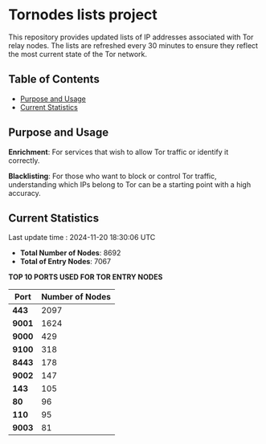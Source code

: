 # Tornodes lists project

This repository provides updated lists of IP addresses associated with Tor relay nodes. The lists are refreshed every 30 minutes to ensure they reflect the most current state of the Tor network.

## Table of Contents

- [Purpose and Usage](#purpose-and-usage)
- [Current Statistics](#current-statistics)


## Purpose and Usage

**Enrichment**: For services that wish to allow Tor traffic or identify it correctly.

**Blacklisting**: For those who want to block or control Tor traffic, understanding which IPs belong to Tor can be a starting point with a high accuracy.

## Current Statistics

Last update time : 2024-11-20 18:30:06 UTC

- **Total Number of Nodes**: 8692
- **Total of Entry Nodes**: 7067

**TOP 10 PORTS USED FOR TOR ENTRY NODES**

| **Port** | **Number of Nodes** |
|------|-----------------|
| **443**   | 2097  |
| **9001**   | 1624  |
| **9000**   | 429  |
| **9100**   | 318  |
| **8443**   | 178  |
| **9002**   | 147  |
| **143**   | 105  |
| **80**   | 96  |
| **110**   | 95  |
| **9003**   | 81  |

